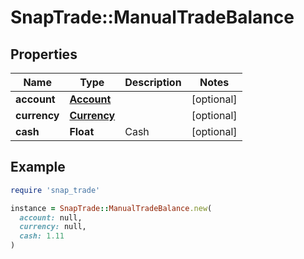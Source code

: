 # SnapTrade::ManualTradeBalance

## Properties

| Name | Type | Description | Notes |
| ---- | ---- | ----------- | ----- |
| **account** | [**Account**](Account.md) |  | [optional] |
| **currency** | [**Currency**](Currency.md) |  | [optional] |
| **cash** | **Float** | Cash | [optional] |

## Example

```ruby
require 'snap_trade'

instance = SnapTrade::ManualTradeBalance.new(
  account: null,
  currency: null,
  cash: 1.11
)
```

